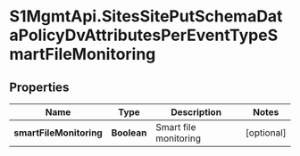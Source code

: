 # S1MgmtApi.SitesSitePutSchemaDataPolicyDvAttributesPerEventTypeSmartFileMonitoring

## Properties
Name | Type | Description | Notes
------------ | ------------- | ------------- | -------------
**smartFileMonitoring** | **Boolean** | Smart file monitoring | [optional] 


